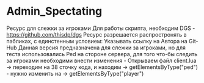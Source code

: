 # Admin_Spectating
Ресурс для слежки за игроками
Для работы скрипта, необходим DGS - https://github.com/thisdp/dgs
Ресурс разрешается распростронять в пабликах, с единстенным условием: Указывать ссылку на Автора на Git-Hub
Данная версия предназначена для слежки за игроками, но для теста использовались Ped на стороне сервера, для того что-бы следить за игроками необходими внести изменения -
Открываем файл client.lua -> переходим на 38 сточку кода, и находим -> getElementsByType("ped") - нужно изменить на -> getElementsByType("player")
